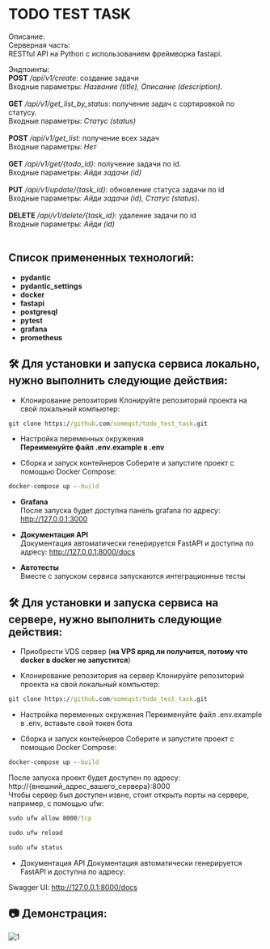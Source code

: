 # TODO TEST TASK


Описание:<br>
Серверная часть:<br>
RESTful API на Python с использованием фреймворка fastapi.

Эндпоинты:<br>
**POST** */api/v1/create*: создание задачи
<br>
Входные параметры: *Название (title), Описание (description)*.
<br><br>
**GET** */api/v1/get_list_by_status*: получение задач с сортировкой по статусу.<br>
Входные параметры: *Статус (status)*
<br><br>
**POST** */api/v1/get_list*: получение всех задач
<br>
Входные параметры: *Нет*
<br><br>
**GET** */api/v1/get/{todo_id}*: получение задачи по id.
<br>
Входные параметры: *Айди задачи (id)*
<br><br>
**PUT** */api/v1/update/{task_id}*: обновление статуса задачи по id
<br>
Входные параметры: *Айди задачи (id), Статус (status)*.
<br><br>
**DELETE** */api/v1/delete/{task_id}*: удаление задачи по id
<br>
Входные параметры: *Айди (id)*
<br><br>

## Список примененных технологий:
- **pydantic**
- **pydantic_settings**
- **docker**
- **fastapi**
- **postgresql**
- **pytest**
- **grafana**
- **prometheus**

## 🛠️ Для установки и запуска сервиса локально, нужно выполнить следующие действия:

- Клонирование репозитория
Клонируйте репозиторий проекта на свой локальный компьютер:
```cmd
git clone https://github.com/someqst/todo_test_task.git
```

- Настройка переменных окружения<br>
**Переименуйте файл .env.example в .env**

- Сборка и запуск контейнеров
Соберите и запустите проект с помощью Docker Compose:
```cmd
docker-compose up --build
```
- **Grafana** <br>
После запуска будет доступна панель grafana по адресу: http://127.0.0.1:3000

- **Документация API** <br>
Документация автоматически генерируется FastAPI и доступна по адресу: http://127.0.0.1:8000/docs

- **Автотесты** <br>
Вместе с запуском сервиса запускаются интеграционные тесты


## 🛠️ Для установки и запуска сервиса на сервере, нужно выполнить следующие действия:

- Приобрести VDS сервер (**на VPS вряд ли получится, потому что docker в docker не запустится**)

- Клонирование репозитория на сервер
Клонируйте репозиторий проекта на свой локальный компьютер:
```cmd
git clone https://github.com/someqst/todo_test_task.git
```

- Настройка переменных окружения
Переименуйте файл .env.example в .env, вставьте свой токен бота

- Сборка и запуск контейнеров
Соберите и запустите проект с помощью Docker Compose:
```cmd
docker-compose up --build
```
После запуска проект будет доступен по адресу:<br>
http://{внешний_адрес_вашего_сервера}:8000<br>
Чтобы сервер был доступен извне, стоит открыть порты на сервере, например, с помощью ufw:<br>
```cmd
sudo ufw allow 8000/tcp

sudo ufw reload

sudo ufw status
```

- Документация API
Документация автоматически генерируется FastAPI и доступна по адресу:

Swagger UI: http://127.0.0.1:8000/docs


## 📷 Демонстрация:
<picture>
  <source media="(prefers-color-scheme: dark)" srcset="./pictures/api.png">
  <img alt="1" src="./api_pictures/first.png">
</picture>